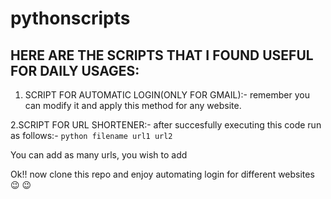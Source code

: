 # pythonscripts 

## HERE ARE THE SCRIPTS THAT I FOUND USEFUL FOR DAILY USAGES:
 1. SCRIPT FOR AUTOMATIC LOGIN(ONLY FOR GMAIL):-
        remember you can modify it and apply this method for any website.
        
 2.SCRIPT FOR URL SHORTENER:-
  after succesfully executing this code run as follows:- `python filename url1 url2`        
        
  You can add as many urls, you wish to add
        
Ok!! now clone this repo and enjoy automating login for different websites :wink: :wink:
